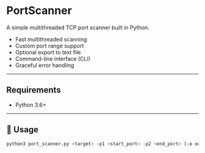 #  PortScanner

A simple multithreaded TCP port scanner built in Python.


 

-  Fast multithreaded scanning
-  Custom port range support
-  Optional export to text file
-  Command-line interface (CLI)
-  Graceful error handling

---

##  Requirements

- Python 3.6+

---

## 🚀 Usage

```bash
python3 port_scanner.py <target> -p1 <start_port> -p2 <end_port> [-o output.txt]
